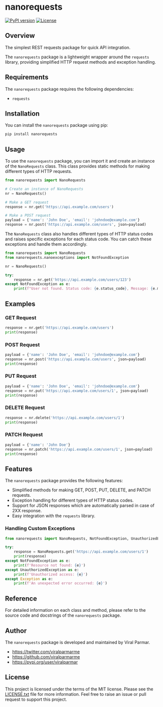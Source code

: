 # nanorequests

[![PyPI version](https://badge.fury.io/py/nanorequests.svg)](https://badge.fury.io/py/nanorequests)
[![License](https://img.shields.io/badge/License-MIT-blue.svg)](https://opensource.org/licenses/MIT)

## Overview

The simplest REST requests package for quick API integration.

The `nanorequests` package is a lightweight wrapper around the `requests` library, providing simplified HTTP request methods and exception handling.

## Requirements

The `nanorequests` package requires the following dependencies:

- `requests`

## Installation

You can install the `nanorequests` package using pip:

```bash
pip install nanorequests
```

## Usage

To use the `nanorequests` package, you can import it and create an instance of the `NanoRequests` class. This class provides static methods for making different types of HTTP requests.

```python
from nanorequests import NanoRequests

# Create an instance of NanoRequests
nr = NanoRequests()

# Make a GET request
response = nr.get('https://api.example.com/users')

# Make a POST request
payload = {'name': 'John Doe', 'email': 'johndoe@example.com'}
response = nr.post('https://api.example.com/users', json=payload)
```

The `NanoRequests` class also handles different types of HTTP status codes and raises specific exceptions for each status code. You can catch these exceptions and handle them accordingly.

```python
from nanorequests import NanoRequests
from nanorequests.nanoexceptions import NotFoundException

nr = NanoRequests()

try:
    response = nr.get('https://api.example.com/users/123')
except NotFoundException as e:
    print(f"User not found. Status code: {e.status_code}, Message: {e.message}")
```

## Examples

### GET Request

```python
response = nr.get('https://api.example.com/users')
print(response)
```

### POST Request

```python
payload = {'name': 'John Doe', 'email': 'johndoe@example.com'}
response = nr.post('https://api.example.com/users', json=payload)
print(response)
```

### PUT Request

```python
payload = {'name': 'John Doe', 'email': 'johndoe@example.com'}
response = nr.put('https://api.example.com/users/1', json=payload)
print(response)
```

### DELETE Request

```python
response = nr.delete('https://api.example.com/users/1')
print(response)
```

### PATCH Request

```python
payload = {'name': 'John Doe'}
response = nr.patch('https://api.example.com/users/1', json=payload)
print(response)
```

## Features

The `nanorequests` package provides the following features:

- Simplified methods for making GET, POST, PUT, DELETE, and PATCH requests.
- Exception handling for different types of HTTP status codes.
- Support for JSON responses which are automatically parsed in case of 2XX response.
- Easy integration with the `requests` library.


### Handling Custom Exceptions

```python
from nanorequests import NanoRequests, NotFoundException, UnauthorizedException

try:
    response = NanoRequests.get('https://api.example.com/users/1')
    print(response)
except NotFoundException as e:
    print(f'Resource not found: {e}')
except UnauthorizedException as e:
    print(f'Unauthorized access: {e}')
except Exception as e:
    print(f'An unexpected error occurred: {e}')
```

## Reference

For detailed information on each class and method, please refer to the source code and docstrings of the `nanorequests` package.


## Author

The `nanorequests` package is developed and maintained by Viral Parmar.
 - https://twitter.com/viralparmarme  
 - https://github.com/viralparmarme
 - https://pypi.org/user/viralparmar


## License

This project is licensed under the terms of the MIT license. Please see the [LICENSE.txt](https://github.com/viralparmarme/nanorequests/blob/main/LICENSE.txt) file for more information.
Feel free to raise an issue or pull request to support this project.
